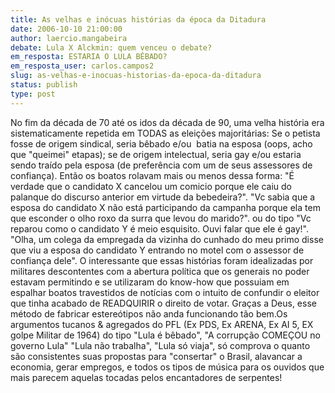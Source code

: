 ```yaml
---
title: As velhas e inócuas histórias da época da Ditadura
date: 2006-10-10 21:00:00
author: laercio.mangabeira
debate: Lula X Alckmin: quem venceu o debate?
em_resposta: ESTARIA O LULA BÊBADO?
em_resposta_user: carlos.campos2
slug: as-velhas-e-inocuas-historias-da-epoca-da-ditadura
status: publish 
type: post
---
```


No fim da década de 70 até os idos da década de 90, uma velha história era sistematicamente repetida em TODAS as eleições majoritárias: Se o petista fosse de origem sindical, seria bêbado e/ou  batia na esposa (oops, acho que "queimei" etapas); se de origem intelectual, seria gay e/ou estaria sendo traído pela esposa (de preferência com um de seus assessores de confiança). Então os boatos rolavam mais ou menos dessa forma: "É verdade que o candidato X cancelou um comicio porque ele caiu do palanque do discurso anterior em virtude da bebedeira?". "Vc sabia que a esposa do candidato X não está participando da campanha porque ela tem que esconder o olho roxo da surra que levou do marido?". ou do tipo "Vc reparou como o candidato Y é meio esquisito. Ouvi falar que ele é gay!". "Olha, um colega da empregada da vizinha do cunhado do meu primo disse que viu a esposa do candidato Y entrando no motel com o assessor de confiança dele". O interessante que essas histórias foram idealizadas por militares descontentes com a abertura política que os generais no poder estavam permitindo e se utilizaram do know-how que possuiam em espalhar boatos travestidos de notícias com o intuito de confundir o eleitor que tinha acabado de READQUIRIR o direito de votar. Graças a Deus, esse método de fabricar estereótipos não anda funcionando tão bem.Os argumentos tucanos & agregados do PFL (Ex PDS, Ex ARENA, Ex AI 5, EX golpe Militar de 1964) do tipo "Lula é bêbado", "A corrupção COMEÇOU no governo Lula" "Lula não trabalha", "Lula só viaja", só comprova o quanto são consistentes suas propostas para "consertar" o Brasil, alavancar a economia, gerar empregos, e todos os tipos de música para os ouvidos que mais parecem aquelas tocadas pelos encantadores de serpentes!

